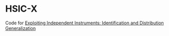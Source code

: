 
# HSIC-X
Code for [Exploiting Independent Instruments: Identification and Distribution Generalization](https://arxiv.org/abs/2202.01864)
